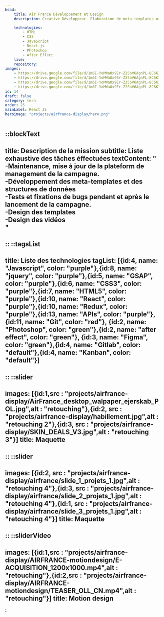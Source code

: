 ```yaml
---
head:
    title: Air France Développement et Design
    description: Creative Développeur. Elaboration de meta-templates orientés sur la donnée pour des campagne marketings à fort impactes. 

    technologies: 
        - HTML
        - CSS
        - JavaScript
        - React.js
        - Photoshop
        - After Effect
    live: 
    repository: 
images:
    - https://drive.google.com/file/d/1m6I-YoMWaOx9Er-Z2SbV6AgnPL-8C6KI/view?usp=sharing
    - https://drive.google.com/file/d/1m6I-YoMWaOx9Er-Z2SbV6AgnPL-8C6KI/view?usp=sharing
    - https://drive.google.com/file/d/1m6I-YoMWaOx9Er-Z2SbV6AgnPL-8C6KI/view?usp=sharing
    - https://drive.google.com/file/d/1m6I-YoMWaOx9Er-Z2SbV6AgnPL-8C6KI/view?usp=sharing
id: 14
draft: false
category: tech
order: 25
mainLabel: React JS
heroimage: "projects/airfrance-display/hero.png"
---
```


::blockText
---
title: Description de la mission
subtitle: Liste exhaustive des tâches éffectuées
textContent: "
-Maintenance, mise à jour de la plateform de management de la campagne.<br/>
-Développement des meta-templates et des structures de données<br/>
-Tests et fixations de bugs pendant et après le lancement de la campagne.<br/>
-Design des templates<br/>
-Design des vidéos<br/>"
---
::
::tagsList
---
title: Liste des technologies
tagList: [{id:4, name: "Javascript", color: "purple"},{id:8, name: "jquery", color: "purple"},{id:5, name: "GSAP", color: "purple"},{id:6, name: "CSS3", color: "purple"},{id:7, name: "HTML5", color: "purple"},{id:10, name: "React", color: "purple"},{id:10, name: "Redux", color: "purple"},{id:13, name: "APIs", color: "purple"},{id:11, name: "Git", color: "red"}, {id:2, name: "Photoshop", color: "green"},{id:2, name: "after effect", color: "green"}, {id:3, name: "Figma", color: "green"},{id:4, name: "Gitlab", color: "default"},{id:4, name: "Kanban", color: "default"}]
---
::
::slider
---
images: [{id:1,src : "projects/airfrance-display/AirFrance_desktop_walpaper_ejerskab_POL.jpg",alt : "retouching"},{id:2, src : "projects/airfrance-display/habillement.jpg",alt : "retouching 2"},{id:3, src : "projects/airfrance-display/SKIN_DEALS_V3.jpg",alt : "retouching 3"}]
title: Maquette
---
::
::slider
---
images: [{id:2, src : "projects/airfrance-display/airfrance/slide_1_projets_1.jpg",alt : "retouching 4"},{id:3, src : "projects/airfrance-display/airfrance/slide_2_projets_1.jpg",alt : "retouching 4"},{id:1, src : "projects/airfrance-display/airfrance/slide_3_projets_1.jpg",alt : "retouching 4"}]
title: Maquette
---
::
::sliderVideo
---
images: [{id:1,src : "projects/airfrance-display/AIRFRANCE-motiondesign/E-ACQUISITION_1200x1000.mp4",alt : "retouching"},{id:2,src : "projects/airfrance-display/AIRFRANCE-motiondesign/TEASER_OLL_CN.mp4",alt : "retouching"}]
title: Motion design
---
::



